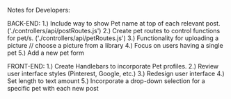 Notes for Developers:

BACK-END:
1.) Include way to show Pet name at top of each relevant post. ('./controllers/api/postRoutes.js')
2.) Create pet routes to control functions for pet/s. ('./controllers/api/petRoutes.js')
3.) Functionality for uploading a picture // choose a picture from a library
4.) Focus on users having a single pet
5.) Add a new pet form


FRONT-END:
1.) Create Handlebars to incorporate Pet profiles. 
2.) Review user interface styles (Pinterest, Google, etc.)
3.) Redesign user interface
4.) Set length to text amount
5.) Incorporate a drop-down selection for a specific pet with each new post